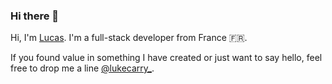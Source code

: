 ### Hi there 👋

Hi, I'm [Lucas](https://lucasportet.com). I'm a full-stack developer from France 🇫🇷.

If you found value in something I have created or just want to say hello, feel free to drop me a line [@lukecarry_](https://twitter.com/lukecarry_).

